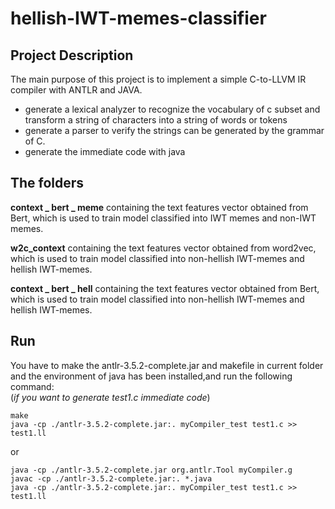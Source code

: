 # hellish-IWT-memes-classifier
## Project Description  
 The main purpose of this project is to implement a simple C-to-LLVM IR compiler with ANTLR and JAVA.  
+ generate a lexical analyzer to recognize the vocabulary of c subset and transform a string of characters into a string of words or tokens 
+ generate a parser to verify the strings can be generated by the grammar of C.
+ generate the immediate code with java

## The folders  
**context _ bert _ meme** containing the text features vector obtained from Bert, which is used to train model classified into IWT memes and non-IWT memes. 

**w2c_context** containing the text features vector obtained from word2vec, which is used to train model classified into non-hellish IWT-memes and hellish IWT-memes. 

**context _ bert _ hell** containing the text features vector obtained from Bert, which is used to train model classified into non-hellish IWT-memes and hellish IWT-memes. 




## Run
You have to make the antlr-3.5.2-complete.jar and makefile in current folder and the environment of java has been installed,and run the following command:  
(*if you want to generate test1.c immediate code*)
```shell
make 
java -cp ./antlr-3.5.2-complete.jar:. myCompiler_test test1.c >> test1.ll
```
or  
```shell
java -cp ./antlr-3.5.2-complete.jar org.antlr.Tool myCompiler.g
javac -cp ./antlr-3.5.2-complete.jar:. *.java
java -cp ./antlr-3.5.2-complete.jar:. myCompiler_test test1.c >> test1.ll
```
